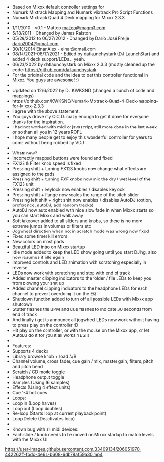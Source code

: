 - Based on Mixxx default controller settings for
- Numark Mixtrack Mapping and Numark Mixtrack Pro Script Functions
- Numark Mixtrack Quad 4 Deck mapping for Mixxx 2.3.3
-
- 1/11/2010 - v0.1 - Matteo <matteo@magm3.com>
- 5/18/2011 - Changed by James Ralston
- 05/26/2012 to 06/27/2012 - Changed by Darío José Freije <dario2004@gmail.com>
- 30/10/2014 Einar Alex - einar@gmail.com
- 08/14/2021-08/17/2021 - Edited by datlaunchystark (DJ LaunchStar) and added 4 deck support/LEDs... yeah.
- 06/23/2022 by datlaunchystark on Mixxx 2.3.3 (mostly cleaned up the code) https://github.com/datlaunchystark
- For the original code and the idea to get this controller functional in Mixxx. You guys are awesome! :)
-
- Updated on 12/6/2022 by DJ KWKSND (changed a bunch of code and mappings)
- https://github.com/KWKSND/Numark-Mixtrack-Quad-4-Deck-mapping-for-Mixxx-2.3.3
- I agree with the above statement.
- You guys drove my O.C.D. crazy enough to get it done for everyone thanks for the inspiration.
- I had not worked with midi or javascript, still more done in the last week or so than all you in 12 years ROFL
- I hope many people get to enjoy this wonderful controller for years to come without being robbed by VDJ
-
- Whats new?
-  Incorrectly mapped buttons were found and fixed
-  FX123 & Filter knob speed is fixed
-  Pressing shift + turning FX123 knobs now change what effects are assigned to the pads
-  Pressing shift + turning FXF knobs now mix the dry / wet level of the FX123 unit
-  Pressing shift + keylock now enables / disables keylock
-  Pressing shift + Range now scales the range of the pitch slider
-  Pressing left shift + right shift now enables / disables AutoDJ (option, preference, autoDJ, add random tracks)
-  AutoDJ now auto enabled with nice slow fade in when Mixxx starts so you can start Mixxx and walk away
-  Soft takeover added to all sliders and knobs, so there is no more extreme jumps in volumes or filters etc
-  Jogwheel direction when not in scratch mode was wrong now fixed
-  Fixed some timer kill errors
-  New colors on most pads
-  Beautiful LED intro on Mixxx startup
-  Idle mode added to keep the LED show going until you start DJing, also now resumes if idle again
-  Improved controls and LED animation with scratching especially in reverse
-  LEDs now work with scratching and stop with end of track
-  Added master clipping indicators to the folder / file LEDs to keep you from blowing your shit up
-  Added channel clipping indicators to the headphone LEDs for each channel to prevent overdoing it on the EQ
-  Shutdown function added to turn off all possible LEDs with Mixxx app shutdown
-  Stutter flashes the BPM and Cue flashes to indicate 30 seconds from end of track
-  And finally i get to announce all jogwheel LEDs now work without having to press play on the controller :D
-  Hit play on the controller, or with the mouse on the Mixxx app, or let AutoDJ do it for you it all works YES!!!
-
- Features:
-  Supports 4 decks
-  Library browse knob + load A/B
-  Channel volume, cross fader, cue gain / mix, master gain, filters, pitch and pitch bend
-  Scratch / CD mode toggle
-  Headphone output toggle
-  Samples (Using 16 samples)
-  Effects (Using 4 effect units)
-  Cue 1-4 hot cues
-  Loops:
-   Loop in (Loop halves)
-   Loop out (Loop doubles)
-   Re-loop (Starts loop at current playback point)
-   Loop Delete (Deactivates loop)
-
- Known bug with all midi devices:
-  Each slide / knob needs to be moved on Mixxx startup to match levels with the Mixxx UI

https://user-images.githubusercontent.com/33409134/206051970-442262ff-fbdc-4e64-b608-6db78af59a30.mp4
